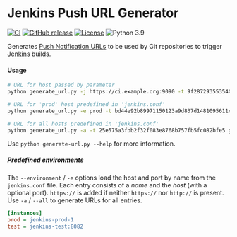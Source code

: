 # Jenkins Push URL Generator

[![CI](https://github.com/offa/jenkins-push-url-generator/workflows/ci/badge.svg)](https://github.com/offa/jenkins-push-url-generator/actions)
[![GitHub release](https://img.shields.io/github/release/offa/jenkins-push-url-generator.svg)](https://github.com/offa/jenkins-push-url-generator/releases)
[![License](https://img.shields.io/badge/license-GPLv3-yellow.svg)](LICENSE)
![Python 3.9](https://img.shields.io/badge/python-3.9-green.svg)

Generates [Push Notification URLs](https://plugins.jenkins.io/git/#plugin-content-push-notification-from-repository) to be used by Git repositories to trigger [Jenkins](https://jenkins.io/) builds.


#### Usage

```sh
# URL for host passed by parameter
python generate_url.py -j https://ci.example.org:9090 -t 9f287293553540997f919afe1c02cce9111e80d5 git@example.com:ex/git-repo.git

# URL for 'prod' host predefined in 'jenkins.conf'
python generate_url.py -e prod -t bd44e92b89971150123a9d837d1481095611c32c git@example.com:ex/git-repo.git

# URL for all hosts predefined in 'jenkins.conf'
python generate_url.py -a -t 25e575a3fbb2f32f083e8768b757fb5fc082bfe5 git@example.com:ex/git-repo.git
```

Use `python generate-url.py --help` for more information.


##### Predefined environments

The `--environment` / `-e` options load the host and port by name from the `jenkins.conf` file.
Each entry consists of a *name* and the *host* (with a optional port). `https://` is added if neither `https://` nor `http://` is present. Use `-a` / `--all` to generate URLs for all entries.

```ini
[instances]
prod = jenkins-prod-1
test = jenkins-test:8082
```
